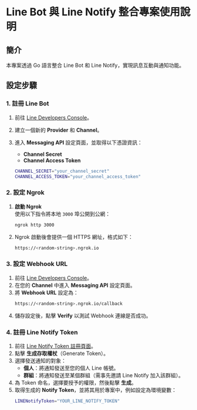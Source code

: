 # Line Bot 與 Line Notify 整合專案使用說明

## 簡介

本專案透過 Go 語言整合 Line Bot 和 Line Notify，實現訊息互動與通知功能。

## 設定步驟

### 1. 註冊 Line Bot

1. 前往 [Line Developers Console](https://developers.line.biz/console/)。
2. 建立一個新的 **Provider** 和 **Channel**。
3. 進入 **Messaging API** 設定頁面，並取得以下憑證資訊：
   - **Channel Secret**
   - **Channel Access Token**

   ```bash
   CHANNEL_SECRET="your_channel_secret"
   CHANNEL_ACCESS_TOKEN="your_channel_access_token"
   ```

### 2. 設定 Ngrok

1. **啟動 Ngrok**  
   使用以下指令將本地 `3000` 埠公開到公網：  
   ```bash
   ngrok http 3000
   ```
2. Ngrok 啟動後會提供一個 HTTPS 網址，格式如下：
   ```bash
   https://<random-string>.ngrok.io
   ```

### 3. 設定 Webhook URL

1. 前往 [Line Developers Console](https://developers.line.biz/console/)。
2. 在您的 **Channel** 中進入 **Messaging API** 設定頁面。
3. 將 **Webhook URL** 設定為：
   ```bash
   https://<random-string>.ngrok.io/callback
   ```
4. 儲存設定後，點擊 **Verify** 以測試 Webhook 連線是否成功。

###  4. 註冊 Line Notify Token

1. 前往 [Line Notify Token 註冊頁面](https://notify-bot.line.me/my/)。
2. 點擊 **生成存取權杖**（Generate Token）。
3. 選擇發送通知的對象：
   - **個人**：將通知發送至您的個人 Line 帳號。
   - **群組**：將通知發送至某個群組（需事先邀請 Line Notify 加入該群組）。
4. 為 Token 命名，選擇要授予的權限，然後點擊 **生成**。
5. 取得生成的 **Notify Token**，並將其用於專案中，例如設定為環境變數：
   ```bash
   LINENotifyToken="YOUR_LINE_NOTIFY_TOKEN"
   ```
